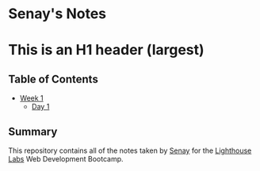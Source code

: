 # Senay's Notes
# This is an H1 header (largest)
## Table of Contents
  * [Week 1](/Week_1)
    * [Day 1](/Week_1/Day_1)
## Summary 

This repository contains all of the notes taken by [Senay](https://github.com/Senayson) for the [Lighthouse Labs](https://www.lighthouselabs.ca) Web Development Bootcamp.